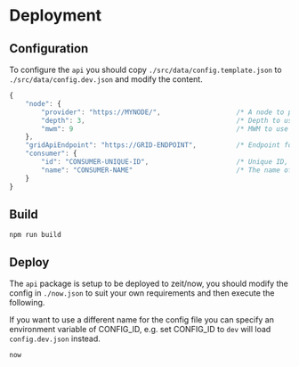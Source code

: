 # Deployment

## Configuration

To configure the `api` you should copy `./src/data/config.template.json` to `./src/data/config.dev.json` and modify the content.

```js
{
    "node": {
        "provider": "https://MYNODE/",                   /* A node to perform Tangle operations */
        "depth": 3,                                      /* Depth to use for attaches */
        "mwm": 9                                         /* MWM to use for attaches */
    },
    "gridApiEndpoint": "https://GRID-ENDPOINT",          /* Endpoint for the grid api */
    "consumer": {
        "id": "CONSUMER-UNIQUE-ID",                      /* Unique ID, has no format */
        "name": "CONSUMER-NAME"                          /* The name of this consumer */
    }
}
```

## Build

```shell
npm run build
```

## Deploy

The `api` package is setup to be deployed to zeit/now, you should modify the config in `./now.json` to suit your own requirements and then execute the following.

If you want to use a different name for the config file you can specify an environment variable of CONFIG_ID, e.g. set CONFIG_ID to `dev` will load `config.dev.json` instead.

```shell
now
```
